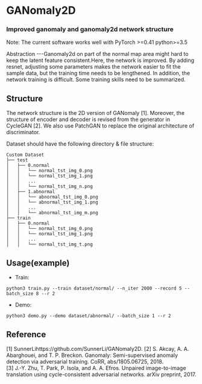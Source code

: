 # GANomaly2D 
### Improved ganomaly and ganomaly2d network structure
Note: The current software works well with PyTorch >=0.41 python>=3.5

Abstraction
---Ganomaly2d on part of the normal map area might hard to keep the latent feature consistent.Here, the network is improved. By adding resnet, adjusting some parameters makes the network easier to fit the sample data, but the training time needs to be lengthened. In addition, the network training is difficult. Some training skills need to be summarized.       

Structure
---
The network structure is the 2D version of GANomaly [1]. Moreover, the structure of encoder and decoder is revised from the generator in CycleGAN [2]. We also use PatchGAN to replace the original architecture of discriminator.

Dataset should have the following directory & file structure:
```
Custom Dataset
├── test
│   ├── 0.normal
│   │   └── normal_tst_img_0.png
│   │   └── normal_tst_img_1.png
│   │   ...
│   │   └── normal_tst_img_n.png
│   ├── 1.abnormal
│   │   └── abnormal_tst_img_0.png
│   │   └── abnormal_tst_img_1.png
│   │   ...
│   │   └── abnormal_tst_img_m.png
├── train
│   ├── 0.normal
│   │   └── normal_tst_img_0.png
│   │   └── normal_tst_img_1.png
│   │   ...
│   │   └── normal_tst_img_t.png

```

Usage(example)
---
* Train:
```
python3 train.py --train dataset/normal/ --n_iter 2000 --record 5 --batch_size 8 --r 2
```
* Demo:
```
python3 demo.py --demo dataset/abnormal/ --batch_size 1 --r 2
```

Reference
---
[1] SunnerLihttps://github.com/SunnerLi/GANomaly2D.
[2] S. Akcay, A. A. Abarghouei, and T. P. Breckon. Ganomaly: Semi-supervised anomaly detection via adversarial training. CoRR, abs/1805.06725, 2018.    
[3] J.-Y. Zhu, T. Park, P. Isola, and A. A. Efros. Unpaired image-to-image translation using cycle-consistent adversarial networks. arXiv preprint, 2017.    
